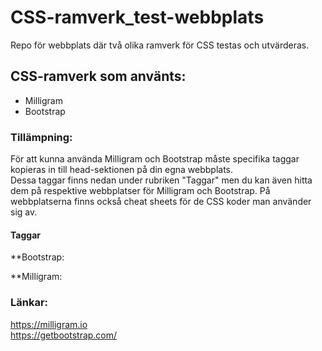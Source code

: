# CSS-ramverk_test-webbplats
Repo för webbplats där två olika ramverk för CSS testas och utvärderas. 

## CSS-ramverk som använts:
* Milligram
* Bootstrap

### Tillämpning:
För att kunna använda Milligram och Bootstrap måste specifika taggar kopieras in till head-sektionen på din egna webbplats.  
Dessa taggar finns nedan under rubriken "Taggar" men du kan även hitta dem på respektive webbplatser för Milligram och Bootstrap. På webbplatserna finns också cheat sheets för de CSS koder man använder sig av.

#### Taggar
**Bootstrap:

**Milligram:  
<!-- Google Fonts -->  
<link rel="stylesheet" href="https://fonts.googleapis.com/css?family=Roboto:300,300italic,700,700italic">  

<!-- CSS Reset -->  
<link rel="stylesheet" href="https://cdnjs.cloudflare.com/ajax/libs/normalize/8.0.1/normalize.css">  

<!-- Milligram CSS -->  
<link rel="stylesheet" href="https://cdnjs.cloudflare.com/ajax/libs/milligram/1.4.1/milligram.css">  


### Länkar:
https://milligram.io  
https://getbootstrap.com/ 


